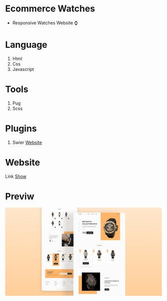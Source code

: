 # Ecommerce Watches

- Responsive Watches Website ⌚

# Language

1. Html
2. Css
3. Javascript

# Tools

1. Pug
2. Scss

# Plugins

1. Swier [Website](https://swiperjs.com/)

# Website

Link [Show](https://tomorrowwebsite.github.io/Ecommerce-Watches/dist/index.html)

# Previw

![This is an image](https://raw.githubusercontent.com/tomorrowWebsite/Ecommerce-Watches/main/dist/preview.png)

